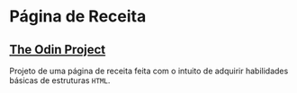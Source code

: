 # Página de Receita 
## [The Odin Project](https://www.theodinproject.com/)

Projeto de uma página de receita feita com o intuito de adquirir habilidades básicas de estruturas `HTML`.